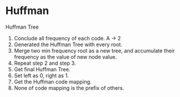 # Huffman

Huffman Tree

1. Conclude all frequency of each code. A -> 2
2. Generated the Huffman Tree with every root.
3. Merge two min frequency root as a new tree, and accumulate their frequency as the value of new node value.
4. Repeat step 2 and step 3.
5. Get final Huffman Tree.
6. Set left as 0, right as 1.
7. Get the Huffman code mapping.
8. None of code mapping is the prefix of others.